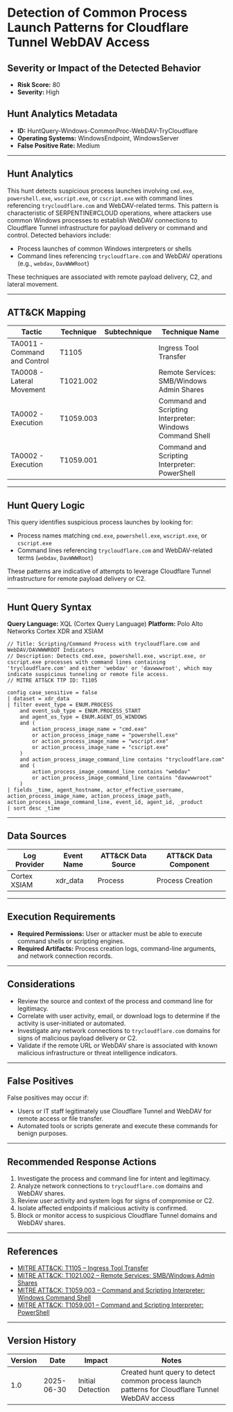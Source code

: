 # Detection of Common Process Launch Patterns for Cloudflare Tunnel WebDAV Access

## Severity or Impact of the Detected Behavior
- **Risk Score:** 80
- **Severity:** High

## Hunt Analytics Metadata

- **ID:** HuntQuery-Windows-CommonProc-WebDAV-TryCloudflare
- **Operating Systems:** WindowsEndpoint, WindowsServer
- **False Positive Rate:** Medium

---

## Hunt Analytics

This hunt detects suspicious process launches involving `cmd.exe`, `powershell.exe`, `wscript.exe`, or `cscript.exe` with command lines referencing `trycloudflare.com` and WebDAV-related terms. This pattern is characteristic of SERPENTINE#CLOUD operations, where attackers use common Windows processes to establish WebDAV connections to Cloudflare Tunnel infrastructure for payload delivery or command and control. Detected behaviors include:

- Process launches of common Windows interpreters or shells
- Command lines referencing `trycloudflare.com` and WebDAV operations (e.g., `webdav`, `DavWWWRoot`)

These techniques are associated with remote payload delivery, C2, and lateral movement.

---

## ATT&CK Mapping

| Tactic                        | Technique   | Subtechnique | Technique Name                                 |
|------------------------------|-------------|--------------|-----------------------------------------------|
| TA0011 - Command and Control | T1105       |              | Ingress Tool Transfer                         |
| TA0008 - Lateral Movement    | T1021.002   |              | Remote Services: SMB/Windows Admin Shares     |
| TA0002 - Execution           | T1059.003   |              | Command and Scripting Interpreter: Windows Command Shell |
| TA0002 - Execution           | T1059.001   |              | Command and Scripting Interpreter: PowerShell |

---

## Hunt Query Logic

This query identifies suspicious process launches by looking for:

- Process names matching `cmd.exe`, `powershell.exe`, `wscript.exe`, or `cscript.exe`
- Command lines referencing `trycloudflare.com` and WebDAV-related terms (`webdav`, `DavWWWRoot`)

These patterns are indicative of attempts to leverage Cloudflare Tunnel infrastructure for remote payload delivery or C2.

---

## Hunt Query Syntax

**Query Language:** XQL (Cortex Query Language)
**Platform:** Polo Alto Networks Cortex XDR and XSIAM

```xql
// Title: Scripting/Command Process with trycloudflare.com and WebDAV/DAVWWWROOT Indicators
// Description: Detects cmd.exe, powershell.exe, wscript.exe, or cscript.exe processes with command lines containing 'trycloudflare.com' and either 'webdav' or 'davwwwroot', which may indicate suspicious tunneling or remote file access.
// MITRE ATT&CK TTP ID: T1105

config case_sensitive = false 
| dataset = xdr_data 
| filter event_type = ENUM.PROCESS 
    and event_sub_type = ENUM.PROCESS_START 
    and agent_os_type = ENUM.AGENT_OS_WINDOWS
    and (
        action_process_image_name = "cmd.exe"
        or action_process_image_name = "powershell.exe"
        or action_process_image_name = "wscript.exe"
        or action_process_image_name = "cscript.exe"
    )
    and action_process_image_command_line contains "trycloudflare.com"
    and (
        action_process_image_command_line contains "webdav"
        or action_process_image_command_line contains "davwwwroot"
    )
| fields _time, agent_hostname, actor_effective_username, action_process_image_name, action_process_image_path, action_process_image_command_line, event_id, agent_id, _product
| sort desc _time 
```

---

## Data Sources

| Log Provider | Event Name       | ATT&CK Data Source  | ATT&CK Data Component  |
|--------------|------------------|---------------------|------------------------|
| Cortex XSIAM|    xdr_data       | Process             | Process Creation       |

---

## Execution Requirements

- **Required Permissions:** User or attacker must be able to execute command shells or scripting engines.
- **Required Artifacts:** Process creation logs, command-line arguments, and network connection records.

---

## Considerations

- Review the source and context of the process and command line for legitimacy.
- Correlate with user activity, email, or download logs to determine if the activity is user-initiated or automated.
- Investigate any network connections to `trycloudflare.com` domains for signs of malicious payload delivery or C2.
- Validate if the remote URL or WebDAV share is associated with known malicious infrastructure or threat intelligence indicators.

---

## False Positives

False positives may occur if:

- Users or IT staff legitimately use Cloudflare Tunnel and WebDAV for remote access or file transfer.
- Automated tools or scripts generate and execute these commands for benign purposes.

---

## Recommended Response Actions

1. Investigate the process and command line for intent and legitimacy.
2. Analyze network connections to `trycloudflare.com` domains and WebDAV shares.
3. Review user activity and system logs for signs of compromise or C2.
4. Isolate affected endpoints if malicious activity is confirmed.
5. Block or monitor access to suspicious Cloudflare Tunnel domains and WebDAV shares.

---

## References

- [MITRE ATT&CK: T1105 – Ingress Tool Transfer](https://attack.mitre.org/techniques/T1105/)
- [MITRE ATT&CK: T1021.002 – Remote Services: SMB/Windows Admin Shares](https://attack.mitre.org/techniques/T1021/002/)
- [MITRE ATT&CK: T1059.003 – Command and Scripting Interpreter: Windows Command Shell](https://attack.mitre.org/techniques/T1059/003/)
- [MITRE ATT&CK: T1059.001 – Command and Scripting Interpreter: PowerShell](https://attack.mitre.org/techniques/T1059/001/)

---

## Version History

| Version | Date       | Impact            | Notes                                                                                      |
|---------|------------|-------------------|--------------------------------------------------------------------------------------------|
| 1.0     | 2025-06-30 | Initial Detection | Created hunt query to detect common process launch patterns for Cloudflare Tunnel WebDAV access |
